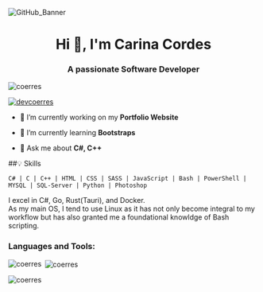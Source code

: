 ![GitHub_Banner](https://github.com/Coerres/Coerres/assets/142780835/41057f07-32e3-431c-9dd1-4d169cea0ec8)


<h1 align="center">Hi 👋, I'm Carina Cordes</h1>
<h3 align="center">A passionate Software Developer</h3>


<p align="left"> <img src="https://komarev.com/ghpvc/?username=coerres&label=Profile%20views&color=0e75b6&style=flat" alt="coerres" /> </p>

<p align="left"> <a href="https://twitter.com/devcoerres" target="blank"><img src="https://img.shields.io/twitter/follow/devcoerres?logo=twitter&style=for-the-badge" alt="devcoerres" /></a> </p>

- 🔭 I’m currently working on my **Portfolio Website**

- 🌱 I’m currently learning **Bootstraps**

- 💬 Ask me about **C#, C++**

##💡 Skills

```text
C# | C | C++ | HTML | CSS | SASS | JavaScript | Bash | PowerShell | MYSQL | SQL-Server | Python | Photoshop
```
I excel in C#, Go, Rust(Tauri), and Docker.  
As my main OS, I tend to use Linux as it has not only become integral to my workflow but has also granted me a foundational knowldge of Bash scripting.  


<h3 align="left">Languages and Tools:</h3>


<p><img align="left" src="https://github-readme-stats.vercel.app/api/top-langs?username=coerres&show_icons=true&locale=en&layout=compact" alt="coerres" /></p>


<p>&nbsp;<img align="center" src="https://github-readme-stats.vercel.app/api?username=coerres&show_icons=true&locale=en" alt="coerres" /></p>


<p><img align="center" src="https://github-readme-streak-stats.herokuapp.com/?user=coerres&" alt="coerres" /></p>
